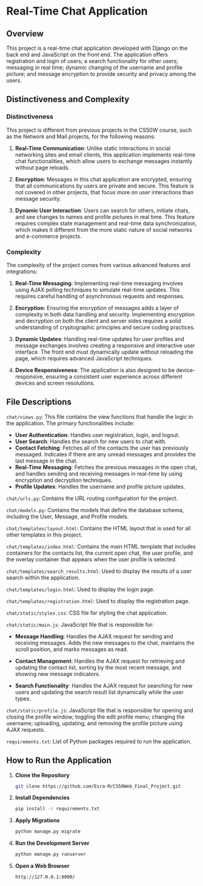 # Real-Time Chat Application

## Overview

This project is a real-time chat application developed with Django on the back end and JavaScript on the front end. The application offers registration and login of users; a search functionality for other users; messaging in real time; dynamic changing of the username and profile picture; and message encryption to provide security and privacy among the users.
## Distinctiveness and Complexity

### Distinctiveness

This project is different from previous projects in the CS50W course, such as the Network and Mail projects, for the following reasons:

1. **Real-Time Communication**: Unlike static interactions in social networking sites and email clients, this application implements real-time chat functionalities, which allow users to exchange messages instantly without page reloads.
  
2. **Encryption**: Messages in this chat application are encrypted, ensuring that all communications by users are private and secure. This feature is not covered in other projects, that focus more on user interactions than message security.
  
3. **Dynamic User Interaction**: Users can search for others, initiate chats, and see changes to names and profile pictures in real time. This feature requires complex state management and real-time data synchronization, which makes it different from the more static nature of social networks and e-commerce projects.
  
### Complexity


The complexity of the project comes from various advanced features and integrations: 

1. **Real-Time Messaging**: Implementing real-time messaging involves using AJAX polling techniques to simulate real-time updates. This requires careful handling of asynchronous requests and responses.

2. **Encryption**: Ensuring the encryption of messages adds a layer of complexity in both data handling and security. Implementing encryption and decryption on both the client and server sides requires a solid understanding of cryptographic principles and secure coding practices.

3. **Dynamic Updates**: Handling real-time updates for user profiles and message exchanges involves creating a responsive and interactive user interface. The front end must dynamically update without reloading the page, which requires advanced JavaScript techniques.

4. **Device Responsiveness**: The application is also designed to be device-responsive, ensuring a consistent user experience across different devices and screen resolutions.

## File Descriptions
`chat/views.py`: This file contains the view functions that handle the logic in the application. The primary functionalities include:

- **User Authentication**: Handles user registration, login, and logout.
- **User Search**: Handles the search for new users to chat with.
- **Contact Fetching**: Fetches all of the contacts the user has previously messaged. Indicates if there are any unread messages and provides the last message in the chat. 
- **Real-Time Messaging**: Fetches the previous messages in the open chat, and handles sending and receiving messages in real-time by using encryption and decryption techniques.
- **Profile Updates**: Handles the username and profile picture updates.

`chat/urls.py`: Contains the URL routing configuration for the project.

`chat/models.py`: Contains the models that define the database schema, including the User, Message, and Profile models.

`chat/templates/layout.html`: Contains the HTML layout that is used for all other templates in this project.

`chat/templates/index.html`: Contains the main HTML template that includes containers for the contacts list, the current open chat, the user profile, and the overlay container that appears when the user profile is selected.

`chat/templates/search_results.html`: Used to display the results of a user search within the application.

`chat/templates/login.html`: Used to display the login page.

`chat/templates/registration.html`: Used to display the registration page.

`chat/static/styles.css`: CSS file for styling the chat application.

`chat/static/main.js`: JavaScript file that is responsible for:

- **Message Handling**: Handles the AJAX request for sending and receiving messages. Adds the new messages to the chat, maintains the scroll position, and marks messages as read.

- **Contact Management**: Handles the AJAX request for retrieving and updating the contact list, sorting by the most recent message, and showing new message indicators.

- **Search Functionality**: Handles the AJAX request for searching for new users and updating the search result list dynamically while the user types.

`chat/static/profile.js`: JavaScript file that is responsible for opening and closing the profile window; toggling the edit profile menu; changing the username; uploading, updating, and removing the profile picture using AJAX requests.

`requirements.txt`: List of Python packages required to run the application.

## How to Run the Application

1. **Clone the Repository**
   ```bash
   git clone https://github.com/Esra-M/CS50Web_Final_Project.git

2. **Install Dependencies**
   ```bash
   pip install -r requirements.txt

3. **Apply Migrations**
   ```bash
   python manage.py migrate

4. **Run the Development Server**
   ```bash
   python manage.py runserver

5. **Open a Web Browser**
   ```bash
   http://127.0.0.1:8000/

